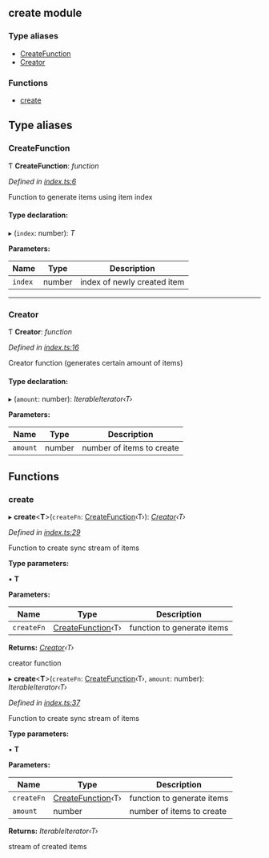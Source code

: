 ## create module

### Type aliases

* [CreateFunction](README.md#createfunction)
* [Creator](README.md#creator)

### Functions

* [create](README.md#create)

## Type aliases

###  CreateFunction

Ƭ **CreateFunction**: *function*

*Defined in [index.ts:6](https://github.com/andres-kovalev/pragmatic-streams/blob/08c08d4/src/streams/create/index.ts#L6)*

Function to generate items using item index

#### Type declaration:

▸ (`index`: number): *T*

**Parameters:**

Name | Type | Description |
------ | ------ | ------ |
`index` | number | index of newly created item |

___

###  Creator

Ƭ **Creator**: *function*

*Defined in [index.ts:16](https://github.com/andres-kovalev/pragmatic-streams/blob/08c08d4/src/streams/create/index.ts#L16)*

Creator function (generates certain amount of items)

#### Type declaration:

▸ (`amount`: number): *IterableIterator‹T›*

**Parameters:**

Name | Type | Description |
------ | ------ | ------ |
`amount` | number | number of items to create |

## Functions

###  create

▸ **create**<**T**>(`createFn`: [CreateFunction](README.md#createfunction)‹T›): *[Creator](README.md#creator)‹T›*

*Defined in [index.ts:29](https://github.com/andres-kovalev/pragmatic-streams/blob/08c08d4/src/streams/create/index.ts#L29)*

Function to create sync stream of items

**Type parameters:**

▪ **T**

**Parameters:**

Name | Type | Description |
------ | ------ | ------ |
`createFn` | [CreateFunction](README.md#createfunction)‹T› | function to generate items |

**Returns:** *[Creator](README.md#creator)‹T›*

creator function

▸ **create**<**T**>(`createFn`: [CreateFunction](README.md#createfunction)‹T›, `amount`: number): *IterableIterator‹T›*

*Defined in [index.ts:37](https://github.com/andres-kovalev/pragmatic-streams/blob/08c08d4/src/streams/create/index.ts#L37)*

Function to create sync stream of items

**Type parameters:**

▪ **T**

**Parameters:**

Name | Type | Description |
------ | ------ | ------ |
`createFn` | [CreateFunction](README.md#createfunction)‹T› | function to generate items |
`amount` | number | number of items to create |

**Returns:** *IterableIterator‹T›*

stream of created items

